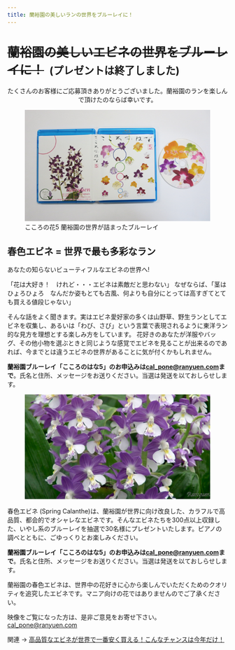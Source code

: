 ```yaml
---
title: 蘭裕園の美しいランの世界をブルーレイに！
---
```


<strike>蘭裕園の美しいエビネの世界をブルーレイに！</strike>&nbsp;<small> (プレゼントは終了しました)</small>
==
<div style="text-align: center;">たくさんのお客様にご応募頂きありがとうございました。蘭裕園のランを楽しんで頂けたのならば幸いです。</div>

<figure>
	<img src ="/assets/images/bluray_present_2014_1.png" alt="こころの花5 蘭裕園の世界が詰まったブルーレイ エビネ - 蘭裕園" />
	<figcaption>こころの花5 蘭裕園の世界が詰まったブルーレイ</figcaption>
</figure>

<span class="green">春色エビネ</span> = 世界で最も多彩なラン
--

あなたの知らない<span class="red">ビューティフル</span>なエビネの世界へ!

「花は大好き！　けれど・・・エビネは素敵だと思わない」 なぜならば、「茎はひょろひょろ　なんだか姿もとても古風、何よりも自分にとっては高すぎてとても買える値段じゃない」

そんな話をよく聞きます。実はエビネ愛好家の多くは山野草、野生ランとしてエビネを収集し、あるいは「わび、さび」という言葉で表現されるように東洋ラン的な見方を理想とする楽しみ方をしています。 花好きのあなたが洋服やバッグ、その他小物を選ぶときと同じような感覚でエビネを見ることが出来るのであれば、今までとは違うエビネの世界があることに気が付くかもしれません。

<b>蘭裕園ブルーレイ「こころのはな5」のお申込みは<a href="mailto:cal_pone@ranyuen.com">cal_pone@ranyuen.com</a>まで</b>。氏名と住所、メッセージをお送りください。当選は発送を以ておしらせします。

<figure>
	<img src ="/assets/images/bluray_present_2014_2.jpg" alt="こころの花5 蘭裕園の世界が詰まったブルーレイ エビネ - 蘭裕園" />
</figure>

<span class="green">春色エビネ (Spring Calanthe)</span>は、蘭裕園が世界に向け改良した、カラフルで高品質、都会的でオシャレなエビネです。そんなエビネたちを300点以上収録した、いやし系のブルーレイを抽選で30名様にプレゼントいたします。ピアノの調べとともに、ごゆっくりとお楽しみください。

<b>蘭裕園ブルーレイ「こころのはな5」のお申込みは<a href="mailto:cal_pone@ranyuen.com">cal_pone@ranyuen.com</a>まで</b>。氏名と住所、メッセージをお送りください。当選は発送を以ておしらせします。

蘭裕園の春色エビネは、世界中の花好きに心から楽しんでいただくためのクオリティを追究したエビネです。マニア向けの花ではありませんのでご了承ください。

映像をご覧になった方は、是非ご意見をお寄せ下さい。<a href="mailto:cal_pone@ranyuen.com">cal_pone@ranyuen.com</a>

関連 → <a href="news/calanthe_fair_2014">高品質なエビネが世界で一番安く買える！こんなチャンスは今年だけ！</a>

